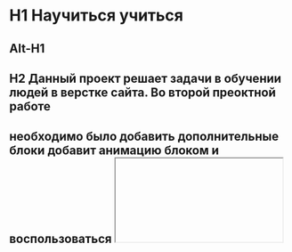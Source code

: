 # H1 Научиться учиться  
Alt-H1
-------  
## H2 Данный проект решает задачи в обучении людей в верстке сайта. Во второй преоктной работе  
необходимо было добавить дополнительные блоки добавит анимацию блоком и воспользоваться <iframe>  
ALT-H2  
-------  
### H3 системные требования: OC:windows xp и выше, MacOs, android 7.0 и выше, браузер  
язык русский, дополнительные расширения не требуются  
ALT-H3  
-------  
#### H4 технологии которые используются:  
1. БЭМ  
2. HTML 5.0  
3. CSS
